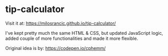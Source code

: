 # tip-calculator
Visit it at: https://milosrancic.github.io/tip-calculator/


I've kept pretty much the same HTML & CSS, but updated JavaScript logic, added couple of more functionalities and made it more flexible.



Original idea is by: https://codepen.io/cphemm/

